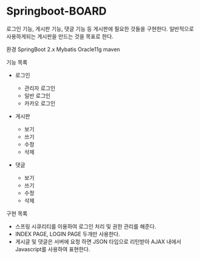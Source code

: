 # Springboot-BOARD
로그인 기능, 게시판 기능, 댓글 기능 등 게시판에 필요한 것들을 구현한다.
일반적으로 사용하게되는 게시판을 만드는 것을 목표로 한다.


환경
SpringBoot 2.x
Mybatis
Oracle11g
maven

기능 목록
* 로그인
  * 관리자 로그인
  * 일반 로그인
  * 카카오 로그인
  
* 게시판
  * 보기
  * 쓰기
  * 수정
  * 삭제
  
* 댓글
  * 보기
  * 쓰기
  * 수정
  * 삭제
  
구현 목록
* 스프링 시큐리티를 이용하여 로그인 처리 및 권한 관리를 해준다.
* INDEX PAGE, LOGIN PAGE 두개만 사용한다.
* 게시글 및 댓글은 서버에 요청 하면 JSON 타입으로 리턴받아 AJAX 내에서 Javascript를 사용하여 표현한다.
